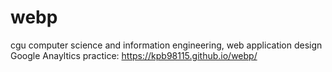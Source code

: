 # webp
cgu computer science and information engineering, web application design<br>
Google Anayltics practice: https://kpb98115.github.io/webp/
